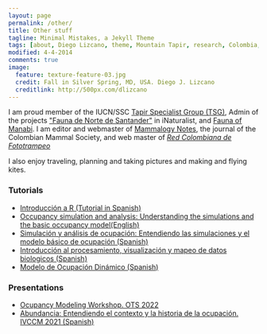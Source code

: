 ```yaml
---
layout: page
permalink: /other/
title: Other stuff
tagline: Minimal Mistakes, a Jekyll Theme
tags: [about, Diego Lizcano, theme, Mountain Tapir, research, Colombia, Paramo]
modified: 4-4-2014
comments: true
image:
  feature: texture-feature-03.jpg
  credit: Fall in Silver Spring, MD, USA. Diego J. Lizcano
  creditlink: http://500px.com/dlizcano
---
```

I am proud member of the IUCN/SSC [Tapir Specialist Group (TSG)](http://www.tapirs.org/), Admin of the projects ["Fauna de Norte de Santander"](http://www.inaturalist.org/projects/fauna-de-norte-de-santander) in iNaturalist, and [Fauna of Manabi](https://faunamanabi.github.io/). I am editor and webmaster of [Mammalogy Notes](https://mammalogynotes.org), the journal of the Colombian Mammal Society, and web master of [_Red Colombiana de Fototrampeo_](https://redfototrampeo.netlify.app/)
  
I also enjoy traveling, planning and taking pictures and making and flying kites.  

### Tutorials  
  
- [Introducción a R (Tutorial in Spanish)](https://dlizcano.github.io/IntroR/)
- [Occupancy simulation and analysis: Understanding the simulations and the basic occupancy model(English)](https://dlizcano.github.io/occu_book/)
- [Simulación y análisis de ocupación: Entendiendo las simulaciones y el modelo básico de ocupación (Spanish)](https://dlizcano.github.io/IntroOccuBook/)
- [Introducción al procesamiento, visualización y mapeo de datos biologicos (Spanish)](https://dlizcano.github.io/Intro_R_espacial_light/)
- [Modelo de Ocupación Dinámico (Spanish)](https://dlizcano.github.io/dynamic-occu/index.html)


### Presentations  
  
- [Ocupancy Modeling Workshop. OTS 2022](https://dlizcano.github.io/OTS/Occupancy.html)
- [Abundancia: Entendiendo el contexto y la historia de la ocupación. IVCCM 2021 (Spanish)](https://dlizcano.github.io/IntroOccuPresent/index_ivccm.html)